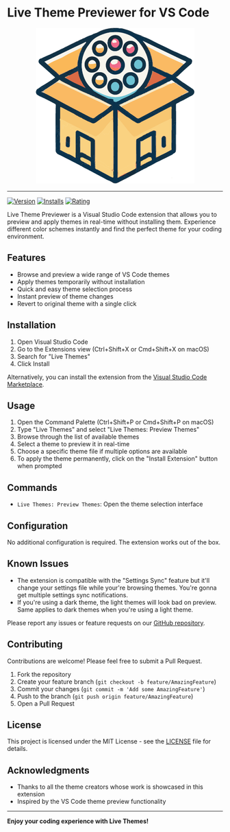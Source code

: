 # Live Theme Previewer for VS Code

<p align="center">
  <img src="./images/icon.png" alt="Live Theme Previewer Icon">
</p>

---

[![Version](https://img.shields.io/visual-studio-marketplace/v/EkinErtac.live-themes)](https://marketplace.visualstudio.com/items?itemName=EkinErtac.live-themes)
[![Installs](https://img.shields.io/visual-studio-marketplace/i/EkinErtac.live-themes)](https://marketplace.visualstudio.com/items?itemName=EkinErtac.live-themes)
[![Rating](https://img.shields.io/visual-studio-marketplace/r/EkinErtac.live-themes)](https://marketplace.visualstudio.com/items?itemName=EkinErtac.live-themes)

Live Theme Previewer is a Visual Studio Code extension that allows you to preview and apply themes in real-time without installing them. Experience different color schemes instantly and find the perfect theme for your coding environment.

## Features

- Browse and preview a wide range of VS Code themes
- Apply themes temporarily without installation
- Quick and easy theme selection process
- Instant preview of theme changes
- Revert to original theme with a single click

## Installation

1. Open Visual Studio Code
2. Go to the Extensions view (Ctrl+Shift+X or Cmd+Shift+X on macOS)
3. Search for "Live Themes"
4. Click Install

Alternatively, you can install the extension from the [Visual Studio Code Marketplace](https://marketplace.visualstudio.com/items?itemName=EkinErtac.live-themes).

## Usage

1. Open the Command Palette (Ctrl+Shift+P or Cmd+Shift+P on macOS)
2. Type "Live Themes" and select "Live Themes: Preview Themes"
3. Browse through the list of available themes
4. Select a theme to preview it in real-time
5. Choose a specific theme file if multiple options are available
6. To apply the theme permanently, click on the "Install Extension" button when prompted

## Commands

- `Live Themes: Preview Themes`: Open the theme selection interface

## Configuration

No additional configuration is required. The extension works out of the box.

## Known Issues

- The extension is compatible with the "Settings Sync" feature but it'll change your settings file while your're browsing themes. You're gonna get multiple settings sync notifications.
- If you're using a dark theme, the light themes will look bad on preview. Same applies to dark themes when you're using a light theme.

Please report any issues or feature requests on our [GitHub repository](https://github.com/ekinertac/vscode-live-themes/issues).

## Contributing

Contributions are welcome! Please feel free to submit a Pull Request.

1. Fork the repository
2. Create your feature branch (`git checkout -b feature/AmazingFeature`)
3. Commit your changes (`git commit -m 'Add some AmazingFeature'`)
4. Push to the branch (`git push origin feature/AmazingFeature`)
5. Open a Pull Request

## License

This project is licensed under the MIT License - see the [LICENSE](LICENSE) file for details.

## Acknowledgments

- Thanks to all the theme creators whose work is showcased in this extension
- Inspired by the VS Code theme preview functionality

---

**Enjoy your coding experience with Live Themes!**
